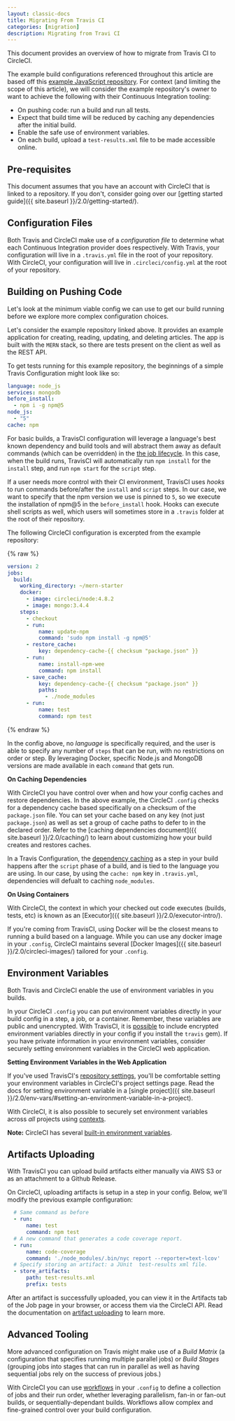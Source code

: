 ```yaml
---
layout: classic-docs
title: Migrating From Travis CI
categories: [migration]
description: Migrating from Travi CI
---
```


This document provides an overview of how to migrate from Travis CI to CircleCI.

The example build configurations referenced throughout this article are based
off this [example JavaScript
repository](https://github.com/CircleCI-Public/circleci-demo-javascript-express/blob/master/.circleci/config.yml).
For context (and limiting the scope of this article), we will consider the
example repository's owner to want to achieve the following with their
Continuous Integration tooling:

- On pushing code: run a build and run all tests.
- Expect that build time will be reduced by caching any dependencies after the
  initial build.
- Enable the safe use of environment variables.
- On each build, upload a `test-results.xml` file to be made accessible online.

## Pre-requisites

This document assumes that you have an account with CircleCI that is linked
to a repository. If you don't, consider going over our [getting started guide]({{ site.baseurl }}/2.0/getting-started/).

## Configuration Files

Both Travis and CircleCI make use of a _configuration file_ to determine what
each Continuous Integration provider does respectively. With Travis, your
configuration will live in a `.travis.yml` file in the root of your repository.
With CircleCI, your configuration will live in `.circleci/config.yml` at the
root of your repository.

## Building on Pushing Code

Let's look at the minimum viable config we can use to get our build running
before we explore more complex configuration choices.

Let's consider the example repository linked above. It provides an example
application for creating, reading, updating, and deleting articles. The
app is built with the `MERN` stack, so there are tests present on the client as
well as the REST API.

To get tests running for this example repository, the beginnings of a simple Travis Configuration might look like so:

```yaml
language: node_js
services: mongodb
before_install: 
  - npm i -g npm@5
node_js:
  - "5"
cache: npm
```

For basic builds, a TravisCI configuration will leverage a language's best known
dependency and build tools and will abstract them away as default commands
(which can be overridden) in the [the job lifecycle](https://docs.travis-ci.com/user/job-lifecycle/#the-job-lifecycle). In this
case, when the build runs, TravisCI will automatically run `npm install` for the
`install` step, and run `npm start` for the `script` step.

If a user needs more control with their CI environment, TravisCI uses _hooks_
to run commands before/after the `install` and `script` steps. In our case, we
want to specify that the npm version we use is pinned to `5`, so we execute the
installation of npm@5 in the `before_install` hook. Hooks can execute shell
scripts as well, which users will sometimes store in a `.travis` folder at the
root of their repository.

The following CircleCI configuration is excerpted from the example repository:

{% raw %}
```yaml
version: 2
jobs:
  build:
    working_directory: ~/mern-starter
    docker:
      - image: circleci/node:4.8.2
      - image: mongo:3.4.4
    steps:
      - checkout
      - run:
          name: update-npm
          command: 'sudo npm install -g npm@5'
      - restore_cache:
          key: dependency-cache-{{ checksum "package.json" }}
      - run:
          name: install-npm-wee
          command: npm install
      - save_cache:
          key: dependency-cache-{{ checksum "package.json" }}
          paths:
            - ./node_modules
      - run:
          name: test
          command: npm test
```
{% endraw %}

In the config above, no _language_ is specifically required, and the
user is able to specify any number of `steps` that can be run, with no
restrictions on order or step. By leveraging Docker, specific Node.js and
MongoDB versions are made available in each `command` that gets run.

**On Caching Dependencies**

With CircleCI you have control over when and how your config caches and restore dependencies. In the above example, the CircleCI `.config`
checks for a dependency cache based specifically on a checksum of the
`package.json` file. You can set your cache based on any key (not just `package.json`) as well as set a
group of cache paths to defer to in the declared order. Refer to the [caching
dependencies document]({{ site.baseurl }}/2.0/caching/) to learn about customizing how your build
creates and restores caches.

In a Travis Configuration, the [dependency caching](https://docs.travis-ci.com/user/caching/) as a step in your build happens after the
`script` phase of a build, and is tied to the language you are using. In our
case, by using the `cache: npm` key in `.travis.yml`, dependencies will defualt
to caching `node_modules`.

**On Using Containers**

With CircleCI, the context in which your checked out code executes (builds,
tests, etc) is known as an [Executor]({{ site.baseurl }}/2.0/executor-intro/). 

If you're coming from TravisCI, using Docker will be the closest means to running
a build based on a language. While you can use any docker image in your
`.config`, CircleCI maintains several [Docker Images]({{ site.baseurl
}}/2.0/circleci-images/) tailored for your `.config`.

## Environment Variables

Both Travis and CircleCI enable the use of environment variables in you builds.

In your CircleCI `.config` you can put environment variables directly in your
build config in a step, a job, or a container. Remember,
these variables are public and unencrypted. With TravisCI, it is 
[possible](https://docs.travis-ci.com/user/environment-variables#defining-encrypted-variables-in-travisyml)
to include encrypted environment variables directly in your config if you
install the `travis` gem). If you have private information in your environment
variables, consider securely setting environment variables in the CircleCI web application.

**Setting Environment Variables in the Web Application**

If you've used TravisCI's [repository
settings](https://docs.travis-ci.com/user/environment-variables#defining-variables-in-repository-settings),
you'll be comfortable setting your environment variables in CircleCI's project
settings page. Read the docs for setting environment variable in a [single
project]({{ site.baseurl }}/2.0/env-vars/#setting-an-environment-variable-in-a-project).

With CircleCI, it is also possible to securely set environment variables across
_all_ projects using [contexts]({{site.baseurl}}/2.0/contexts/).

**Note:** CircleCI has several [built-in environment variables](https://circleci.com/docs/2.0/env-vars/#built-in-environment-variables).

## Artifacts Uploading

With TravisCI you can upload build artifacts either manually via AWS S3 or
as an attachment to a Github Release.

On CircleCI, uploading artifacts is setup in a step in your config. Below,
we'll modify the previous example configuration:

```yaml
  # Same command as before
  - run:
      name: test 
      command: npm test 
  # A new command that generates a code coverage report.
  - run:
      name: code-coverage
      command: './node_modules/.bin/nyc report --reporter=text-lcov'
  # Specify storing an artifact: a JUnit  test-results xml file.
  - store_artifacts:
      path: test-results.xml
      prefix: tests
```

After an artifact is successfully uploaded, you can view it in the Artifacts tab
of the Job page in your browser, or access them via the CircleCI API. Read the
documentation on [artifact uploading]({{site.baseurl}}/2.0/artifacts/) to learn more.

## Advanced Tooling

More advanced configuration on Travis might make use of a *Build Matrix*
(a configuration that specifies running multiple parallel jobs) or *Build Stages*
(grouping jobs into stages that can run in parallel as well as having sequential
jobs rely on the success of previous jobs.)

With CircleCI you can use [workflows]({{site.baseurl}}/2.0/workflows/) in your `.config` to define a collection of jobs and their
run order, whether leveraging parallelism, fan-in or fan-out builds, or
sequentially-dependant builds. Workflows allow complex and fine-grained control
over your build configuration. 
